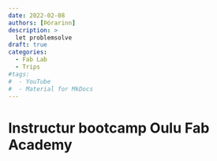 ```yaml
---
date: 2022-02-08
authors: [Þórarinn]
description: >
  let problemsolve
draft: true
categories:
  - Fab Lab
  - Trips
#tags:
#  - YouTube
#  - Material for MkDocs
---
```



<!-- more -->
# Instructur bootcamp Oulu Fab Academy
